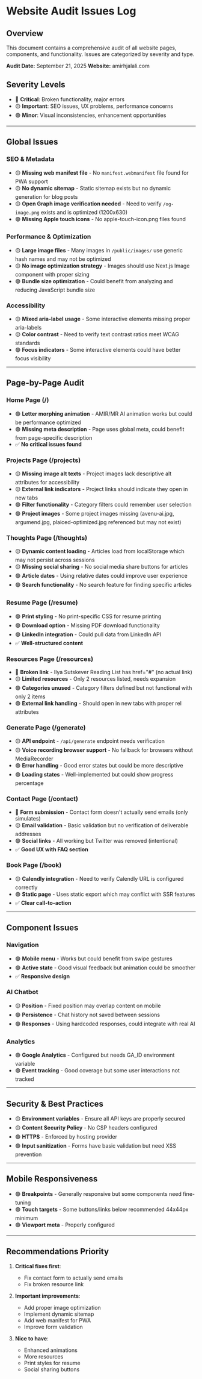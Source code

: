 # Website Audit Issues Log

## Overview
This document contains a comprehensive audit of all website pages, components, and functionality. Issues are categorized by severity and type.

**Audit Date:** September 21, 2025
**Website:** amirhjalali.com

## Severity Levels
- 🔴 **Critical**: Broken functionality, major errors
- 🟡 **Important**: SEO issues, UX problems, performance concerns
- 🟢 **Minor**: Visual inconsistencies, enhancement opportunities

---

## Global Issues

### SEO & Metadata
- 🟡 **Missing web manifest file** - No `manifest.webmanifest` file found for PWA support
- 🟡 **No dynamic sitemap** - Static sitemap exists but no dynamic generation for blog posts
- 🟡 **Open Graph image verification needed** - Need to verify `/og-image.png` exists and is optimized (1200x630)
- 🟢 **Missing Apple touch icons** - No apple-touch-icon.png files found

### Performance & Optimization
- 🟡 **Large image files** - Many images in `/public/images/` use generic hash names and may not be optimized
- 🟡 **No image optimization strategy** - Images should use Next.js Image component with proper sizing
- 🟢 **Bundle size optimization** - Could benefit from analyzing and reducing JavaScript bundle size

### Accessibility
- 🟡 **Mixed aria-label usage** - Some interactive elements missing proper aria-labels
- 🟡 **Color contrast** - Need to verify text contrast ratios meet WCAG standards
- 🟢 **Focus indicators** - Some interactive elements could have better focus visibility

---

## Page-by-Page Audit

### Home Page (/)
- 🟢 **Letter morphing animation** - AMIR/MR AI animation works but could be performance optimized
- 🟢 **Missing meta description** - Page uses global meta, could benefit from page-specific description
- ✅ **No critical issues found**

### Projects Page (/projects)
- 🟡 **Missing image alt texts** - Project images lack descriptive alt attributes for accessibility
- 🟡 **External link indicators** - Project links should indicate they open in new tabs
- 🟢 **Filter functionality** - Category filters could remember user selection
- 🟢 **Project images** - Some project images missing (avenu-ai.jpg, argumend.jpg, plaiced-optimized.jpg referenced but may not exist)

### Thoughts Page (/thoughts)
- 🟡 **Dynamic content loading** - Articles load from localStorage which may not persist across sessions
- 🟡 **Missing social sharing** - No social media share buttons for articles
- 🟢 **Article dates** - Using relative dates could improve user experience
- 🟢 **Search functionality** - No search feature for finding specific articles

### Resume Page (/resume)
- 🟢 **Print styling** - No print-specific CSS for resume printing
- 🟢 **Download option** - Missing PDF download functionality
- 🟢 **LinkedIn integration** - Could pull data from LinkedIn API
- ✅ **Well-structured content**

### Resources Page (/resources)
- 🔴 **Broken link** - Ilya Sutskever Reading List has href="#" (no actual link)
- 🟡 **Limited resources** - Only 2 resources listed, needs expansion
- 🟢 **Categories unused** - Category filters defined but not functional with only 2 items
- 🟢 **External link handling** - Should open in new tabs with proper rel attributes

### Generate Page (/generate)
- 🟡 **API endpoint** - `/api/generate` endpoint needs verification
- 🟡 **Voice recording browser support** - No fallback for browsers without MediaRecorder
- 🟢 **Error handling** - Good error states but could be more descriptive
- 🟢 **Loading states** - Well-implemented but could show progress percentage

### Contact Page (/contact)
- 🔴 **Form submission** - Contact form doesn't actually send emails (only simulates)
- 🟡 **Email validation** - Basic validation but no verification of deliverable addresses
- 🟢 **Social links** - All working but Twitter was removed (intentional)
- ✅ **Good UX with FAQ section**

### Book Page (/book)
- 🟡 **Calendly integration** - Need to verify Calendly URL is configured correctly
- 🟢 **Static page** - Uses static export which may conflict with SSR features
- ✅ **Clear call-to-action**

---

## Component Issues

### Navigation
- 🟢 **Mobile menu** - Works but could benefit from swipe gestures
- 🟢 **Active state** - Good visual feedback but animation could be smoother
- ✅ **Responsive design**

### AI Chatbot
- 🟡 **Position** - Fixed position may overlap content on mobile
- 🟢 **Persistence** - Chat history not saved between sessions
- 🟢 **Responses** - Using hardcoded responses, could integrate with real AI

### Analytics
- 🟢 **Google Analytics** - Configured but needs GA_ID environment variable
- 🟢 **Event tracking** - Good coverage but some user interactions not tracked

---

## Security & Best Practices

- 🟡 **Environment variables** - Ensure all API keys are properly secured
- 🟡 **Content Security Policy** - No CSP headers configured
- 🟢 **HTTPS** - Enforced by hosting provider
- 🟢 **Input sanitization** - Forms have basic validation but need XSS prevention

---

## Mobile Responsiveness

- 🟢 **Breakpoints** - Generally responsive but some components need fine-tuning
- 🟢 **Touch targets** - Some buttons/links below recommended 44x44px minimum
- 🟢 **Viewport meta** - Properly configured

---

## Recommendations Priority

1. **Critical fixes first**:
   - Fix contact form to actually send emails
   - Fix broken resource link

2. **Important improvements**:
   - Add proper image optimization
   - Implement dynamic sitemap
   - Add web manifest for PWA
   - Improve form validation

3. **Nice to have**:
   - Enhanced animations
   - More resources
   - Print styles for resume
   - Social sharing buttons
